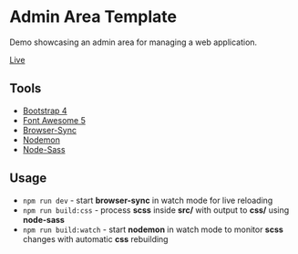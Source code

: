 # Admin Area Template

Demo showcasing an admin area for managing a web application.

[Live](https://azdanov.js.org/admin-area-template/)

## Tools

* [Bootstrap 4](https://github.com/twbs/bootstrap)
* [Font Awesome 5](https://github.com/FortAwesome/Font-Awesome)
* [Browser-Sync](https://github.com/Browsersync/browser-sync)
* [Nodemon](https://github.com/remy/nodemon)
* [Node-Sass](https://github.com/sass/node-sass)

## Usage

* `npm run dev` - start __browser-sync__ in watch mode for live reloading
* `npm run build:css` - process __scss__ inside __src/__ with output to __css/__ using __node-sass__
* `npm run build:watch` - start __nodemon__ in watch mode to monitor __scss__ changes with automatic __css__ rebuilding
